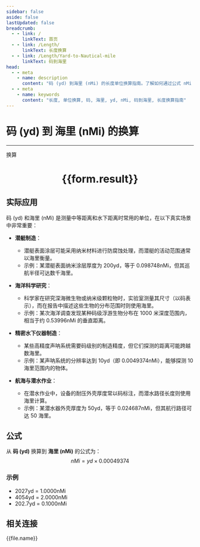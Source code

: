 ```yaml
---
sidebar: false
aside: false
lastUpdated: false
breadcrumb:
  - - link: /
      linkText: 首页
  - - link: /Length/
      linkText: 长度换算
  - - link: /Length/Yard-to-Nautical-mile
      linkText: 码到海里
head:
  - - meta
    - name: description
      content: "码 (yd) 到海里 (nMi) 的长度单位换算指南。了解如何通过公式 nMi = yd × 0.00049374 换算为海里。"
  - - meta
    - name: keywords
      content: "长度, 单位换算, 码, 海里, yd, nMi, 码到海里, 长度换算指南"
---
```

# 码 (yd) 到 海里 (nMi) 的换算
---
<script setup>
import { onMounted, reactive, inject, ref } from 'vue'
import { NButton, NForm, NFormItem, NInput, NInputNumber, NSelect, NCard, useMessage,NGrid ,NGi } from 'naive-ui'
import { defineClientComponent } from 'vitepress'
import { Length } from '../../files';

const convert = inject('convert')

const form = reactive({
  number: null,
  result: '',
})

const convertHandler = () => {
  if (form.number !== null && !isNaN(form.number)) {
    const convertedValue = parseFloat(form.number) * 0.00049374
    form.result = `${form.number}yd = ${convertedValue.toFixed(6)}nMi`
  } else {
    form.result = '请输入有效的数值。'
  }
}
</script>

<n-form size="large" :model="form">
  <n-form-item label="码 (yd)">
    <n-input-number v-model:value="form.number" placeholder="输入码" style="width: 100%" />
  </n-form-item>
  <n-form-item>
    <n-button type="primary" @click="convertHandler" block>换算</n-button>
  </n-form-item>
</n-form>

<n-card  embedded :bordered="false" hoverable>
  <div  style="text-align:center">
    <h1>{{form.result}}</h1>
  </div>
</n-card>

## 实际应用

码 (yd) 和海里 (nMi) 是测量中等距离和水下距离时常用的单位，在以下真实场景中非常重要：

- **潜艇制造**：
  - 潜艇表面涂层可能采用纳米材料进行防腐蚀处理，而潜艇的活动范围通常以海里衡量。
  - 示例：某潜艇表面纳米涂层厚度为 200yd，等于 0.098748nMi，但其巡航半径可达数千海里。

- **海洋科学研究**：
  - 科学家在研究深海微生物或纳米级颗粒物时，实验室测量其尺寸（以码表示），而在报告中描述这些生物的分布范围时则使用海里。
  - 示例：某次海洋调查发现某种码级浮游生物分布在 1000 米深度范围内，相当于约 0.53996nMi 的垂直距离。

- **精密水下仪器制造**：
  - 某些高精度声呐系统需要码级别的制造精度，但它们探测的距离可能跨越数海里。
  - 示例：某声呐系统的分辨率达到 10yd（即 0.0049374nMi），能够探测 10 海里范围内的物体。

- **航海与潜水作业**：
  - 在潜水作业中，设备的耐压外壳厚度常以码标注，而潜水路径长度则使用海里计算。
  - 示例：某潜水器外壳厚度为 50yd，等于 0.024687nMi，但其航行路径可达 50 海里。

## 公式

从 **码 (yd)** 换算到 **海里 (nMi)** 的公式为：
$$ nMi = yd \times 0.00049374 $$

### 示例
- 2027yd = 1.0000nMi
- 4054yd = 2.0000nMi
- 202.7yd = 0.1000nMi

## 相关连接
<n-grid x-gap="12" :cols="4">
  <n-gi v-for="(file, index) in Length" :key="index">
    <n-button
      text
      tag="a"
      :href="file.path"
      type="primary"
    >
      {{file.name}}
    </n-button>
  </n-gi>
</n-grid>